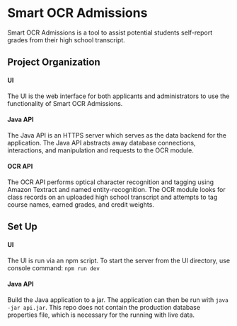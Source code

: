 # Smart OCR Admissions
Smart OCR Admissions is a tool to assist potential students self-report grades from their high school transcript.
## Project Organization
#### UI
The UI is the web interface for both applicants and administrators to use the functionality of Smart OCR Admissions.
#### Java API
The Java API is an HTTPS server which serves as the data backend for the application. The Java API abstracts away database connections, interactions, and manipulation and requests to the OCR module.
#### OCR API
The OCR API performs optical character recognition and tagging using Amazon Textract and named entity-recognition. The OCR module looks for class records on an uploaded high school transcript and attempts to tag course names, earned grades, and credit weights.

## Set Up
#### UI
The UI is run via an npm script. To start the server from the UI directory, use console command: ```npm run dev```
#### Java API
Build the Java application to a jar. The application can then be run with ```java -jar api.jar```. This repo does not contain the production database properties file, which is necessary for the running with live data.

